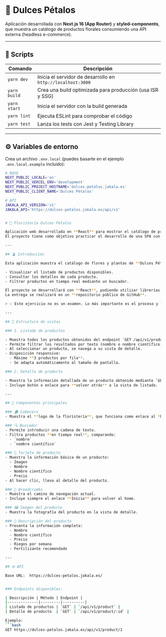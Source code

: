 # 🌸 Dulces Pétalos

Aplicación desarrollada con **Next.js 16 (App Router)** y **styled-components**, que muestra un catálogo de productos florales consumiendo una API externa (headless e-commerce).

---

## 🚀 Scripts

| Comando | Descripción |
|----------|--------------|
| `yarn dev` | Inicia el servidor de desarrollo en `http://localhost:3000` |
| `yarn build` | Crea una build optimizada para producción (usa ISR y SSG) |
| `yarn start` | Inicia el servidor con la build generada |
| `yarn lint` | Ejecuta ESLint para comprobar el código |
| `yarn test` | Lanza los tests con Jest y Testing Library |

---

## ⚙️ Variables de entorno

Crea un archivo `.env.local` (puedes basarte en el ejemplo `.env.local.example` incluido):

```bash
# BASE
NEXT_PUBLIC_LOCALE='es'
NEXT_PUBLIC_VERCEL_ENV='development'
NEXT_PUBLIC_PROJECT_HOSTNAME='dulces-petalos.jakala.es'
NEXT_PUBLIC_CLIENT_NAME='Dulces Pétalos'

# API
JAKALA_API_VERSION='v1'
JAKALA_API='https://dulces-petalos.jakala.es/api/v1'


# 🌸 Floristería Dulces Pétalos

Aplicación web desarrollada en **React** para mostrar el catálogo de productos de la floristería **Dulces Pétalos**.  
El proyecto tiene como objetivo practicar el desarrollo de una SPA con consumo de API, navegación entre vistas y filtrado dinámico.

---

## 🪴 Introducción

Esta aplicación muestra el catálogo de flores y plantas de **Dulces Pétalos**, permitiendo al usuario:

- Visualizar el listado de productos disponibles.
- Consultar los detalles de cada producto.
- Filtrar productos en tiempo real mediante un buscador.

El proyecto se desarrollará con **React**, pudiendo utilizar librerías adicionales según sea necesario.  
La entrega se realizará en un **repositorio público de GitHub**.

> 💡 Este ejercicio no es un examen. Lo más importante es el proceso y la conversación técnica posterior.

---

## 🧭 Estructura de vistas

### 1. Listado de productos

- Muestra todos los productos obtenidos del endpoint `GET /api/v1/product`.
- Permite filtrar los resultados por texto (nombre o nombre científico).
- Al seleccionar un producto, se navega a su vista de detalle.
- Disposición responsive:
  - Máximo **3 productos por fila**.
  - Se adapta automáticamente al tamaño de pantalla.

### 2. Detalle de producto

- Muestra la información detallada de un producto obtenido mediante `GET /api/v1/product/:id`.
- Incluye botón o enlace para **volver atrás** a la vista de listado.

---

## 🧩 Componentes principales

### 🏠 Cabecera
- Muestra el **logo de la floristería**, que funciona como enlace al *home*.

### 🔍 Buscador
- Permite introducir una cadena de texto.
- Filtra productos **en tiempo real**, comparando:
  - `nombre`
  - `nombre científico`

### 💐 Tarjeta de producto
- Muestra la información básica de un producto:
  - Imagen
  - Nombre
  - Nombre científico
  - Precio
- Al hacer clic, lleva al detalle del producto.

### 🧭 Breadcrumbs
- Muestra el camino de navegación actual.
- Incluye siempre el enlace **Inicio** para volver al home.

### 🖼️ Imagen del producto
- Muestra la fotografía del producto en la vista de detalle.

### 🪻 Descripción del producto
- Presenta la información completa:
  - Nombre
  - Nombre científico
  - Precio
  - Riegos por semana
  - Fertilizante recomendado

---

## 🌐 API

Base URL:  https://dulces-petalos.jakala.es/


### Endpoints disponibles:

| Descripción | Método | Endpoint |
|--------------|---------|----------|
| Listado de productos | `GET` | `/api/v1/product` |
| Detalle de producto  | `GET` | `/api/v1/product/:id` |

Ejemplo:
```bash
GET https://dulces-petalos.jakala.es/api/v1/product/1

